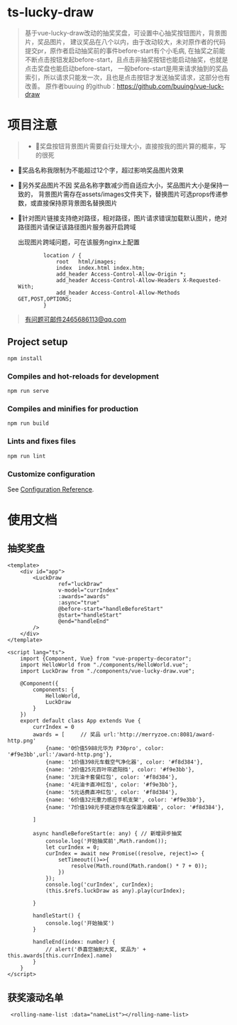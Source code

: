 # ts-lucky-draw

>基于vue-lucky-draw改动的抽奖奖盘，可设置中心抽奖按钮图片，背景图片，奖品图片，
建议奖品在八个以内，由于改动较大，未对原作者的代码提交pr，原作者启动抽奖前的事件before-start有个小毛病,
在抽奖之前能不断点击按钮发起before-start，且点击非抽奖按钮也能启动抽奖，也就是点击奖盘也能启动before-start，
一般before-start是用来请求抽到的奖品索引，所以请求只能发一次，且也是点击按钮才发送抽奖请求，这部分也有改善。
原作者buuing 的github：https://github.com/buuing/vue-luck-draw
# 项目注意
>- 🌈奖盘按钮背景图片需要自行处理大小，直接按我的图片算的概率，写的很死 
- 🌈奖品名称我限制为不能超过12个字，超过影响奖品图片效果
- 🌈另外奖品图片不因 奖品名称字数减少而自适应大小，奖品图片大小是保持一致的，
背景图片需存在assets/images文件夹下，替换图片可选props传递参数，或直接保持原背景图名替换图片
- 🌈针对图片链接支持绝对路径，相对路径，图片请求错误加载默认图片，绝对路径图片请保证该路径图片服务器开启跨域
  
  出现图片跨域问题，可在该服务nginx上配置
  ~~~
          location / {
              root   html/images;
              index  index.html index.htm;
              add_header Access-Control-Allow-Origin *;
              add_header Access-Control-Allow-Headers X-Requested-With;
              add_header Access-Control-Allow-Methods GET,POST,OPTIONS; 
          }
  ~~~ 

>有问题可邮件2465686113@qq.com
## Project setup
```
npm install
```

### Compiles and hot-reloads for development
```
npm run serve
```

### Compiles and minifies for production
```
npm run build
```

### Lints and fixes files
```
npm run lint
```

### Customize configuration
See [Configuration Reference](https://cli.vuejs.org/config/).

# 使用文档
## 抽奖奖盘
~~~
<template>
    <div id="app">
        <LuckDraw
                ref="luckDraw"
                v-model="currIndex"
                :awards="awards"
                :async="true"
                @before-start="handleBeforeStart"
                @start="handleStart"
                @end="handleEnd"
        />
    </div>
</template>

<script lang="ts">
    import {Component, Vue} from "vue-property-decorator";
    import HelloWorld from "./components/HelloWorld.vue";
    import LuckDraw from "./components/vue-lucky-draw.vue";

    @Component({
        components: {
            HelloWorld,
            LuckDraw
        }
    })
    export default class App extends Vue {
        currIndex = 0
        awards = [     // 奖品 url:'http://merryzoe.cn:8081/award-http.png'
            {name: '0价值5988元华为 P30pro', color: '#f9e3bb',url:'/award-http.png'},
            {name: '1价值398元车载空气净化器', color: '#f8d384'},
            {name: '2价值25元百叶帘遮阳挡', color: '#f9e3bb'},
            {name: '3元油卡套餐红包', color: '#f8d384'},
            {name: '4元油卡直冲红包', color: '#f9e3bb'},
            {name: '5元话费直冲红包', color: '#f8d384'},
            {name: '6价值32元重力感应手机支架', color: '#f9e3bb'},
            {name: '7价值198元手提迷你车在保温冷藏箱', color: '#f8d384'},

        ]

        async handleBeforeStart(e: any) { // 新增异步抽奖
            console.log('开始抽奖前',Math.random());
            let curIndex = 0;
            curIndex = await new Promise((resolve, reject)=> {
                setTimeout(()=>{
                    resolve(Math.round(Math.random() * 7 + 0));
                })
            });
            console.log('curIndex', curIndex);
            (this.$refs.luckDraw as any).play(curIndex);

        }

        handleStart() {
            console.log('开始抽奖')
        }

        handleEnd(index: number) {
            // alert('恭喜您抽到大奖, 奖品为' + this.awards[this.currIndex].name)
        }
    }
</script>
~~~

## 获奖滚动名单
~~~       
 <rolling-name-list :data="nameList"></rolling-name-list>
~~~
